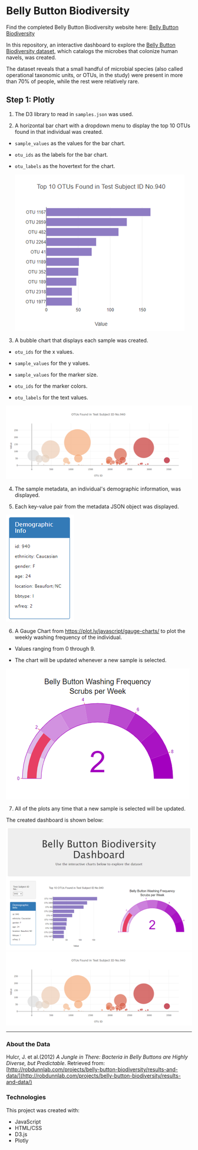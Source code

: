 # Belly Button Biodiversity

Find the completed Belly Button Biodiversity website here: [Belly Button Biodiversity](https://sarakim-sy.github.io/plotly-challenge/)

In this repository, an interactive dashboard to explore the [Belly Button Biodiversity dataset](http://robdunnlab.com/projects/belly-button-biodiversity/), which catalogs the microbes that colonize human navels, was created.

The dataset reveals that a small handful of microbial species (also called operational taxonomic units, or OTUs, in the study) were present in more than 70% of people, while the rest were relatively rare.

## Step 1: Plotly

1. The D3 library to read in `samples.json` was used.

2. A horizontal bar chart with a dropdown menu to display the top 10 OTUs found in that individual was created.

* `sample_values` as the values for the bar chart.

* `otu_ids` as the labels for the bar chart.

* `otu_labels` as the hovertext for the chart.

  ![bar Chart](Images/bar.PNG)

3. A bubble chart that displays each sample was created.

* `otu_ids` for the x values.

* `sample_values` for the y values.

* `sample_values` for the marker size.

* `otu_ids` for the marker colors.

* `otu_labels` for the text values.

![Bubble Chart](Images/dashboard2-bubble.PNG)

4. The sample metadata, an individual's demographic information, was displayed.

5. Each key-value pair from the metadata JSON object was displayed.

![Demographic](Images/dempographic.PNG)

6. A Gauge Chart from <https://plot.ly/javascript/gauge-charts/> to plot the weekly washing frequency of the individual.

* Values ranging from 0 through 9.

* The chart will be updated whenever a new sample is selected.

![Weekly Washing Frequency Gauge](Images/guage.PNG)

7. All of the plots any time that a new sample is selected will be updated.

The created dashboard is shown below:

![dashboard](Images/dashboard1.PNG)
![dashboard](Images/dashboard2-bubble.PNG)

- - -


### About the Data

Hulcr, J. et al.(2012) _A Jungle in There: Bacteria in Belly Buttons are Highly Diverse, but Predictable_. Retrieved from: [http://robdunnlab.com/projects/belly-button-biodiversity/results-and-data/](http://robdunnlab.com/projects/belly-button-biodiversity/results-and-data/)


### Technologies
This project was created with:
* JavaScript
* HTML/CSS
* D3.js
* Plotly

